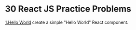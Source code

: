 # 30 React JS Practice Problems 

[1.Hello World](././1-HelloWorld)
create a simple "Hello World" React component.